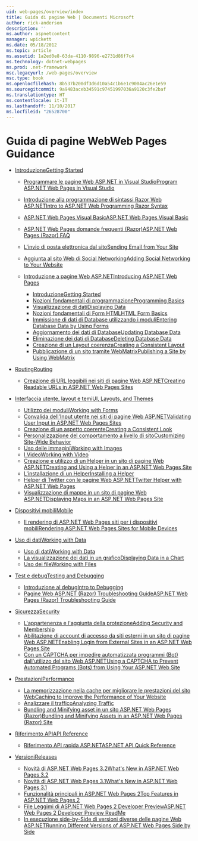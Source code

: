 ```yaml
---
uid: web-pages/overview/index
title: Guida di pagine Web | Documenti Microsoft
author: rick-anderson
description: ''
ms.author: aspnetcontent
manager: wpickett
ms.date: 05/18/2012
ms.topic: article
ms.assetid: 1a2ed0e8-63da-4110-9896-e2731d86f7c4
ms.technology: dotnet-webpages
ms.prod: .net-framework
msc.legacyurl: /web-pages/overview
msc.type: book
ms.openlocfilehash: 8b537b200df3d6d10a54c1b6e1c9004ac26e1e59
ms.sourcegitcommit: 9a9483aceb34591c97451997036a9120c3fe2baf
ms.translationtype: HT
ms.contentlocale: it-IT
ms.lasthandoff: 11/10/2017
ms.locfileid: "26528700"
---
```

<a name="web-pages-guidance"></a><span data-ttu-id="ac0f1-102">Guida di pagine Web</span><span class="sxs-lookup"><span data-stu-id="ac0f1-102">Web Pages Guidance</span></span>
====================
- [<span data-ttu-id="ac0f1-103">Introduzione</span><span class="sxs-lookup"><span data-stu-id="ac0f1-103">Getting Started</span></span>](getting-started/index.md)

    - [<span data-ttu-id="ac0f1-104">Programmare le pagine Web ASP.NET in Visual Studio</span><span class="sxs-lookup"><span data-stu-id="ac0f1-104">Program ASP.NET Web Pages in Visual Studio</span></span>](getting-started/program-asp-net-web-pages-in-visual-studio.md)
    - [<span data-ttu-id="ac0f1-105">Introduzione alla programmazione di sintassi Razor Web ASP.NET</span><span class="sxs-lookup"><span data-stu-id="ac0f1-105">Intro to ASP.NET Web Programming Razor Syntax</span></span>](getting-started/introducing-razor-syntax-c.md)
    - [<span data-ttu-id="ac0f1-106">ASP.NET Web Pages Visual Basic</span><span class="sxs-lookup"><span data-stu-id="ac0f1-106">ASP.NET Web Pages Visual Basic</span></span>](getting-started/introducing-razor-syntax-vb.md)
    - [<span data-ttu-id="ac0f1-107">ASP.NET Web Pages domande frequenti (Razor)</span><span class="sxs-lookup"><span data-stu-id="ac0f1-107">ASP.NET Web Pages (Razor) FAQ</span></span>](getting-started/aspnet-web-pages-razor-faq.md)
    - [<span data-ttu-id="ac0f1-108">L'invio di posta elettronica dal sito</span><span class="sxs-lookup"><span data-stu-id="ac0f1-108">Sending Email from Your Site</span></span>](getting-started/11-adding-email-to-your-web-site.md)
    - [<span data-ttu-id="ac0f1-109">Aggiunta al sito Web di Social Networking</span><span class="sxs-lookup"><span data-stu-id="ac0f1-109">Adding Social Networking to Your Website</span></span>](getting-started/13-adding-social-networking-to-your-web-site.md)
    - [<span data-ttu-id="ac0f1-110">Introduzione a pagine Web ASP.NET</span><span class="sxs-lookup"><span data-stu-id="ac0f1-110">Introducing ASP.NET Web Pages</span></span>](getting-started/introducing-aspnet-web-pages-2/index.md)

        - [<span data-ttu-id="ac0f1-111">Introduzione</span><span class="sxs-lookup"><span data-stu-id="ac0f1-111">Getting Started</span></span>](getting-started/introducing-aspnet-web-pages-2/getting-started.md)
        - [<span data-ttu-id="ac0f1-112">Nozioni fondamentali di programmazione</span><span class="sxs-lookup"><span data-stu-id="ac0f1-112">Programming Basics</span></span>](getting-started/introducing-aspnet-web-pages-2/intro-to-web-pages-programming.md)
        - [<span data-ttu-id="ac0f1-113">Visualizzazione di dati</span><span class="sxs-lookup"><span data-stu-id="ac0f1-113">Displaying Data</span></span>](getting-started/introducing-aspnet-web-pages-2/displaying-data.md)
        - [<span data-ttu-id="ac0f1-114">Nozioni fondamentali di Form HTML</span><span class="sxs-lookup"><span data-stu-id="ac0f1-114">HTML Form Basics</span></span>](getting-started/introducing-aspnet-web-pages-2/form-basics.md)
        - [<span data-ttu-id="ac0f1-115">Immissione di dati di Database utilizzando i moduli</span><span class="sxs-lookup"><span data-stu-id="ac0f1-115">Entering Database Data by Using Forms</span></span>](getting-started/introducing-aspnet-web-pages-2/entering-data.md)
        - [<span data-ttu-id="ac0f1-116">Aggiornamento dei dati di Database</span><span class="sxs-lookup"><span data-stu-id="ac0f1-116">Updating Database Data</span></span>](getting-started/introducing-aspnet-web-pages-2/updating-data.md)
        - [<span data-ttu-id="ac0f1-117">Eliminazione dei dati di Database</span><span class="sxs-lookup"><span data-stu-id="ac0f1-117">Deleting Database Data</span></span>](getting-started/introducing-aspnet-web-pages-2/deleting-data.md)
        - [<span data-ttu-id="ac0f1-118">Creazione di un Layout coerenza</span><span class="sxs-lookup"><span data-stu-id="ac0f1-118">Creating a Consistent Layout</span></span>](getting-started/introducing-aspnet-web-pages-2/layouts.md)
        - [<span data-ttu-id="ac0f1-119">Pubblicazione di un sito tramite WebMatrix</span><span class="sxs-lookup"><span data-stu-id="ac0f1-119">Publishing a Site by Using WebMatrix</span></span>](getting-started/introducing-aspnet-web-pages-2/publishing.md)
- [<span data-ttu-id="ac0f1-120">Routing</span><span class="sxs-lookup"><span data-stu-id="ac0f1-120">Routing</span></span>](routing/index.md)

    - [<span data-ttu-id="ac0f1-121">Creazione di URL leggibili nei siti di pagine Web ASP.NET</span><span class="sxs-lookup"><span data-stu-id="ac0f1-121">Creating Readable URLs in ASP.NET Web Pages Sites</span></span>](routing/creating-readable-urls-in-aspnet-web-pages-sites.md)
- [<span data-ttu-id="ac0f1-122">Interfaccia utente, layout e temi</span><span class="sxs-lookup"><span data-stu-id="ac0f1-122">UI, Layouts, and Themes</span></span>](ui-layouts-and-themes/index.md)

    - [<span data-ttu-id="ac0f1-123">Utilizzo dei moduli</span><span class="sxs-lookup"><span data-stu-id="ac0f1-123">Working with Forms</span></span>](ui-layouts-and-themes/4-working-with-forms.md)
    - [<span data-ttu-id="ac0f1-124">Convalida dell'Input utente nei siti di pagine Web ASP.NET</span><span class="sxs-lookup"><span data-stu-id="ac0f1-124">Validating User Input in ASP.NET Web Pages Sites</span></span>](ui-layouts-and-themes/validating-user-input-in-aspnet-web-pages-sites.md)
    - [<span data-ttu-id="ac0f1-125">Creazione di un aspetto coerente</span><span class="sxs-lookup"><span data-stu-id="ac0f1-125">Creating a Consistent Look</span></span>](ui-layouts-and-themes/3-creating-a-consistent-look.md)
    - [<span data-ttu-id="ac0f1-126">Personalizzazione del comportamento a livello di sito</span><span class="sxs-lookup"><span data-stu-id="ac0f1-126">Customizing Site-Wide Behavior</span></span>](ui-layouts-and-themes/18-customizing-site-wide-behavior.md)
    - [<span data-ttu-id="ac0f1-127">Uso delle immagini</span><span class="sxs-lookup"><span data-stu-id="ac0f1-127">Working with Images</span></span>](ui-layouts-and-themes/9-working-with-images.md)
    - [<span data-ttu-id="ac0f1-128">I Video</span><span class="sxs-lookup"><span data-stu-id="ac0f1-128">Working with Video</span></span>](ui-layouts-and-themes/10-working-with-video.md)
    - [<span data-ttu-id="ac0f1-129">Creazione e utilizzo di un Helper in un sito di pagine Web ASP.NET</span><span class="sxs-lookup"><span data-stu-id="ac0f1-129">Creating and Using a Helper in an ASP.NET Web Pages Site</span></span>](ui-layouts-and-themes/creating-and-using-a-helper-in-an-aspnet-web-pages-site.md)
    - [<span data-ttu-id="ac0f1-130">L'installazione di un Helper</span><span class="sxs-lookup"><span data-stu-id="ac0f1-130">Installing a Helper</span></span>](ui-layouts-and-themes/installing-helpers.md)
    - [<span data-ttu-id="ac0f1-131">Helper di Twitter con le pagine Web ASP.NET</span><span class="sxs-lookup"><span data-stu-id="ac0f1-131">Twitter Helper with ASP.NET Web Pages</span></span>](ui-layouts-and-themes/twitter-helper.md)
    - [<span data-ttu-id="ac0f1-132">Visualizzazione di mappe in un sito di pagine Web ASP.NET</span><span class="sxs-lookup"><span data-stu-id="ac0f1-132">Displaying Maps in an ASP.NET Web Pages Site</span></span>](ui-layouts-and-themes/displaying-maps-in-an-aspnet-web-pages-site.md)
- [<span data-ttu-id="ac0f1-133">Dispositivi mobili</span><span class="sxs-lookup"><span data-stu-id="ac0f1-133">Mobile</span></span>](mobile/index.md)

    - [<span data-ttu-id="ac0f1-134">Il rendering di ASP.NET Web Pages siti per i dispositivi mobili</span><span class="sxs-lookup"><span data-stu-id="ac0f1-134">Rendering ASP.NET Web Pages Sites for Mobile Devices</span></span>](mobile/rendering-aspnet-web-pages-sites-for-mobile-devices.md)
- [<span data-ttu-id="ac0f1-135">Uso di dati</span><span class="sxs-lookup"><span data-stu-id="ac0f1-135">Working with Data</span></span>](data/index.md)

    - [<span data-ttu-id="ac0f1-136">Uso di dati</span><span class="sxs-lookup"><span data-stu-id="ac0f1-136">Working with Data</span></span>](data/5-working-with-data.md)
    - [<span data-ttu-id="ac0f1-137">La visualizzazione dei dati in un grafico</span><span class="sxs-lookup"><span data-stu-id="ac0f1-137">Displaying Data in a Chart</span></span>](data/7-displaying-data-in-a-chart.md)
    - [<span data-ttu-id="ac0f1-138">Uso dei file</span><span class="sxs-lookup"><span data-stu-id="ac0f1-138">Working with Files</span></span>](data/working-with-files.md)
- [<span data-ttu-id="ac0f1-139">Test e debug</span><span class="sxs-lookup"><span data-stu-id="ac0f1-139">Testing and Debugging</span></span>](testing-and-debugging/index.md)

    - [<span data-ttu-id="ac0f1-140">Introduzione al debug</span><span class="sxs-lookup"><span data-stu-id="ac0f1-140">Intro to Debugging</span></span>](testing-and-debugging/introduction-to-debugging.md)
    - [<span data-ttu-id="ac0f1-141">Pagine Web ASP.NET (Razor) Troubleshooting Guide</span><span class="sxs-lookup"><span data-stu-id="ac0f1-141">ASP.NET Web Pages (Razor) Troubleshooting Guide</span></span>](testing-and-debugging/aspnet-web-pages-razor-troubleshooting-guide.md)
- [<span data-ttu-id="ac0f1-142">Sicurezza</span><span class="sxs-lookup"><span data-stu-id="ac0f1-142">Security</span></span>](security/index.md)

    - [<span data-ttu-id="ac0f1-143">L'appartenenza e l'aggiunta della protezione</span><span class="sxs-lookup"><span data-stu-id="ac0f1-143">Adding Security and Membership</span></span>](security/16-adding-security-and-membership.md)
    - [<span data-ttu-id="ac0f1-144">Abilitazione di account di accesso da siti esterni in un sito di pagine Web ASP.NET</span><span class="sxs-lookup"><span data-stu-id="ac0f1-144">Enabling Login from External Sites in an ASP.NET Web Pages Site</span></span>](security/enabling-login-from-external-sites-in-an-aspnet-web-pages-site.md)
    - [<span data-ttu-id="ac0f1-145">Con un CAPTCHA per impedire automatizzata programmi (Bot) dall'utilizzo del sito Web ASP.NET</span><span class="sxs-lookup"><span data-stu-id="ac0f1-145">Using a CAPTCHA to Prevent Automated Programs (Bots) from Using Your ASP.NET Web Site</span></span>](security/using-a-catpcha-to-prevent-automated-programs-bots-from-using-your-aspnet-web-site.md)
- [<span data-ttu-id="ac0f1-146">Prestazioni</span><span class="sxs-lookup"><span data-stu-id="ac0f1-146">Performance</span></span>](performance-and-traffic/index.md)

    - [<span data-ttu-id="ac0f1-147">La memorizzazione nella cache per migliorare le prestazioni del sito Web</span><span class="sxs-lookup"><span data-stu-id="ac0f1-147">Caching to Improve the Performance of Your Website</span></span>](performance-and-traffic/15-caching-to-improve-the-performance-of-your-website.md)
    - [<span data-ttu-id="ac0f1-148">Analizzare il traffico</span><span class="sxs-lookup"><span data-stu-id="ac0f1-148">Analyzing Traffic</span></span>](performance-and-traffic/14-analyzing-traffic.md)
    - [<span data-ttu-id="ac0f1-149">Bundling and Minifying asset in un sito ASP.NET Web Pages (Razor)</span><span class="sxs-lookup"><span data-stu-id="ac0f1-149">Bundling and Minifying Assets in an ASP.NET Web Pages (Razor) Site</span></span>](performance-and-traffic/bundling-and-minifying-assets-in-an-aspnet-web-pages-razor-site.md)
- [<span data-ttu-id="ac0f1-150">Riferimento API</span><span class="sxs-lookup"><span data-stu-id="ac0f1-150">API Reference</span></span>](api-reference/index.md)

    - [<span data-ttu-id="ac0f1-151">Riferimento API rapida ASP.NET</span><span class="sxs-lookup"><span data-stu-id="ac0f1-151">ASP.NET API Quick Reference</span></span>](api-reference/asp-net-web-pages-api-reference.md)
- [<span data-ttu-id="ac0f1-152">Versioni</span><span class="sxs-lookup"><span data-stu-id="ac0f1-152">Releases</span></span>](releases/index.md)

    - [<span data-ttu-id="ac0f1-153">Novità di ASP.NET Web Pages 3.2</span><span class="sxs-lookup"><span data-stu-id="ac0f1-153">What's New in ASP.NET Web Pages 3.2</span></span>](releases/whats-new-in-aspnet-web-pages-32.md)
    - [<span data-ttu-id="ac0f1-154">Novità di ASP.NET Web Pages 3.1</span><span class="sxs-lookup"><span data-stu-id="ac0f1-154">What's New in ASP.NET Web Pages 3.1</span></span>](releases/whats-new-aspnet-web-pages-31.md)
    - [<span data-ttu-id="ac0f1-155">Funzionalità principali in ASP.NET Web Pages 2</span><span class="sxs-lookup"><span data-stu-id="ac0f1-155">Top Features in ASP.NET Web Pages 2</span></span>](releases/top-features-in-web-pages-2.md)
    - [<span data-ttu-id="ac0f1-156">File Leggimi di ASP.NET Web Pages 2 Developer Preview</span><span class="sxs-lookup"><span data-stu-id="ac0f1-156">ASP.NET Web Pages 2 Developer Preview ReadMe</span></span>](releases/aspnet-web-pages-2-developer-preview-readme.md)
    - [<span data-ttu-id="ac0f1-157">In esecuzione side-by-Side di versioni diverse delle pagine Web ASP.NET</span><span class="sxs-lookup"><span data-stu-id="ac0f1-157">Running Different Versions of ASP.NET Web Pages Side by Side</span></span>](releases/running-v1-and-v2-sites-side-by-side.md)
